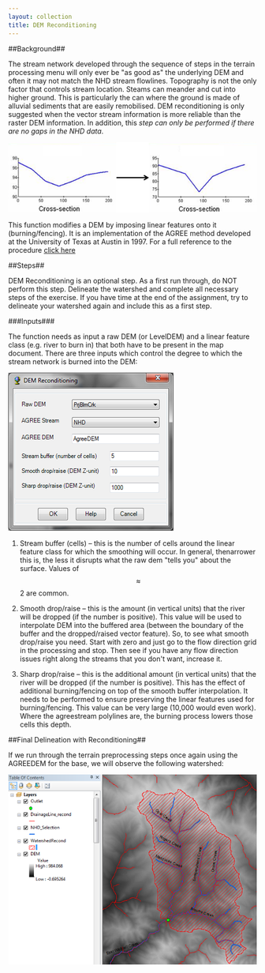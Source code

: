 ```yaml
---
layout: collection
title: DEM Reconditioning
---
```


##Background##

The stream network developed through the sequence of steps in the terrain processing menu will only ever be "as good as" the underlying DEM and often it may not match the NHD stream flowlines. Topography is not the only factor that controls stream location. Steams can meander and cut into higher ground. This is particularly the can where the ground is made of alluvial sediments that are easily remobilised. DEM reconditioning is only suggested when the vector stream information is more reliable than the raster DEM information. In addition, this *step can only be performed if there are no gaps in the NHD data*.

<a href="/pictures/DEMReconditioning.png"><img src="/pictures/DEMReconditioning.png"></a>

This function modifies a DEM by imposing linear features onto it (burning/fencing). It is an 
implementation of the AGREE method developed at the University of Texas at Austin in 1997. For a 
full reference to the procedure [click here](http://www.ce.utexas.edu/prof/maidment/GISHYDRO/ferdi/research/agree/agree.html)

##Steps##

DEM Reconditioning is an optional step.  As a first run through, do NOT perform this step.  Delineate the watershed and complete all necessary steps of the exercise.  If you have time at the end of the assignment, try to delineate your watershed again and include this as a first step.  

###Inputs###

The function needs as input a raw DEM (or LevelDEM) and a linear feature class (e.g. river to burn in) 
that both have to be present in the map document. There are three inputs which control the degree to which the stream network is burned into the DEM:

<a href="/pictures/DEMReconditioning2.png"><img src="/pictures/DEMReconditioning2.png"></a>


1. Stream buffer (cells) – this is the number of cells around the linear feature class for which the smoothing will occur. In general, thenarrower this is, the less it disrupts what the raw dem "tells you" about the surface. Values of $$\approx$$ 2 are common.

2. Smooth drop/raise – this is the amount (in vertical units) that the river will be dropped (if the number is positive). This value will be used to interpolate DEM into the buffered area (between the boundary of the buffer and the dropped/raised vector feature). 
So, to see what smooth drop/raise you need. Start with zero and just go to the flow direction grid in the processing and stop. Then see if you have any flow direction issues right along the streams that you don't want, increase it.

3. Sharp drop/raise – this is the additional amount (in vertical units) that the river will be dropped (if the number is positive). This has the effect of additional burning/fencing on top of the smooth buffer interpolation. It needs to be performed to ensure preserving the linear features used for burning/fencing.
This value can be very large (10,000 would even work). Where the agreestream polylines are, the burning process lowers those cells this depth.

##Final Delineation with Reconditioning##

If we run through the terrain preprocessing steps once again using the AGREEDEM for the base, we will observe the following watershed:

<a href="/pictures/Reconditioned2.png"><img src="/pictures/Reconditioned2.png"></a>
